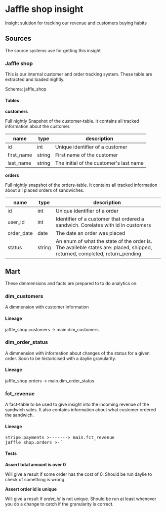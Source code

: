 # Jaffle shop insight

Insight sulution for tracking our revenue and customers buying habits

## Sources

The source systems use for getting this insight

### Jaffle shop

This is our internal customer and order tracking system. These table are extracted and loaded nightly.

Schema: jaffle_shop

#### Tables

**customers**

Full nightly Snapshot of the customer-table. It contains all tracked information about the customer.

| name       | type   | description                             |
|------------|--------|-----------------------------------------|
| id         | int    | Unique identifier of a customer         |
| first_name | string | First name of the customer              |
| last_name  | string | The initial of the customer's last name |

**orders**

Full nightly snapshot of the orders-table. It contains all tracked information about all placed orders of sandwiches.

| name       | type   | description                             |
|------------|--------|-----------------------------------------|
| id         | int    | Unique identifier of a order |
| user_id | int | Identifier of a customer that ordered a sandwich. Corelates with id in customers |
| order_date  | date | The date an order was placed |
| status | string | An enum of what the state of the order is. The availeble states are: placed, shipped, returned, completed, return_pending |

## Mart

These dimmensions and facts are prepared to to do analytics on

### dim_customers

A dimmension with customer information

#### Lineage

jaffle_shop.customers -> main.dim_customers

### dim_order_status

A dimmension with information about changes of the status for a given order. Soon to be historicised with a daylie granularity.

#### Lineage

jaffle_shop.orders -> main.dim_order_status

### fct_revenue

A fact-table to be used to give insight into the incoming revenue of the sandwich sales. It also contains information about what customer ordered the sandwich.

#### Lineage

<pre>
stripe.payments >-------> main.fct_revenue
jaffle_shop.orders >-´
</pre>

#### Tests

**Assert total amount is over 0**

Will give a result if some order has the cost of 0. Should be run daylie to check of something is wrong.

**Assert order id is unique**

Will give a result if *order_id* is not unique. Should be run at least whenever you do a change to catch if the granularity is correct.

